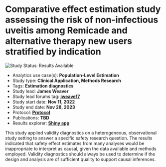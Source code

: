 Comparative effect estimation study assessing the risk of non-infectious uveitis among Remicade and alternative therapy new users stratified by indication
=================

<img src="https://img.shields.io/badge/Study%20Status-Results%20Available-yellow.svg" alt="Study Status: Results Available">

- Analytics use case(s): **Population-Level Estimation**
- Study type: **Clinical Application, Methods Research**
- Tags: **Estimation diagnostics**
- Study lead: **James Weaver**
- Study lead forums tag: **[jweave17](https://forums.ohdsi.org/u/jweave17)**
- Study start date: **Nov 11, 2022**
- Study end date: **Nov 28, 2023**
- Protocol: **[Protocol](https://github.com/ohdsi-studies/UveitisSafetyEstimation/tree/master/Documents/)**
- Publications: **TBD**
- Results explorer: **[Shiny app](https://data.ohdsi.org/UveitisEstimationDiagnostics/)**

This study applied validity diagnostics on a heterogeneous, observational study setting to answer a specific safety research question. The results indicated that safety effect estimates from many analyses would be inappropriate to interpret as causal, given the data available and methods employed. Validity diagnostics should always be used to determine if the design and analysis are of sufficient quality to support causal inferences.
